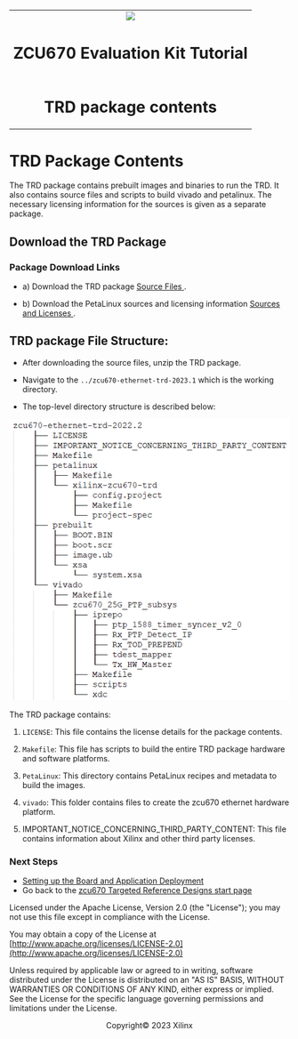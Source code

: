 ﻿<table class="sphinxhide">
 <tr>
   <td align="center"><img src="media/xilinx-logo.png" width="30%"/><h1> ZCU670 Evaluation Kit Tutorial</h1>
   </td>
 </tr>
 <tr>
 <td align="center"><h1>TRD package contents</h1>

 </td>
 </tr>
</table>

TRD Package Contents
====================
The TRD package contains prebuilt images and binaries to run the TRD. It also contains source files and scripts to build vivado and petalinux. The necessary licensing information for the sources is given as a separate package.

Download the TRD Package
------------------------

<!--- >**Note**: Skip the following steps if the design files have already been cloned and extracted to a working repository --->

### Package Download Links

* a) Download the TRD package <a href="https://www.xilinx.com/member/forms/download/design-license-xef.html?filename=zcu670-ethernet-trd-2023.1.zip">Source Files </a> .

* b) Download the PetaLinux sources and licensing information  <a href="https://www.xilinx.com/member/forms/download/design-license-xef.html?filename=zcu670-ethernet-trd-2023.1-sources-licenses.zip">Sources and Licenses </a> .


TRD package File Structure:
---------------------------
* After downloading the source files, unzip the TRD package.

* Navigate to the `../zcu670-ethernet-trd-2023.1` which is the working directory.

* The top-level directory structure is described below:

![trd_package](../../media/zcu_670_file_hier.PNG)

The TRD package contains: 

1. `LICENSE`: This file contains the license details for the package contents.
     
2. `Makefile`: This file has scripts to build the entire TRD package hardware and software platforms. 

3. `PetaLinux`: This directory contains PetaLinux recipes and metadata to build the images.

4. `vivado`: This folder contains files to create the zcu670 ethernet hardware platform. 	

5. IMPORTANT_NOTICE_CONCERNING_THIRD_PARTY_CONTENT: This file contains information about Xilinx and other third party licenses.


### Next Steps

* [Setting up the Board and Application Deployment](./app_deployment.md)
* Go back to the [zcu670 Targeted Reference Designs start page](../platform_landing.md)

Licensed under the Apache License, Version 2.0 (the "License"); you may not use this file except in compliance with the License.

You may obtain a copy of the License at
[http://www.apache.org/licenses/LICENSE-2.0](http://www.apache.org/licenses/LICENSE-2.0)


Unless required by applicable law or agreed to in writing, software distributed under the License is distributed on an "AS IS" BASIS, WITHOUT WARRANTIES OR CONDITIONS OF ANY KIND, either express or implied. See the License for the specific language governing permissions and limitations under the License.

<p align="center">Copyright&copy; 2023 Xilinx</p>
